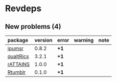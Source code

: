# Revdeps

## New problems (4)

|package   |version |error  |warning |note |
|:---------|:-------|:------|:-------|:----|
|[ipumsr](problems.md#ipumsr)|0.8.2   |__+1__ |        |     |
|[qualtRics](problems.md#qualtrics)|3.2.1   |__+1__ |        |     |
|[rATTAINS](problems.md#rattains)|1.0.0   |__+1__ |        |     |
|[Rtumblr](problems.md#rtumblr)|0.1.0   |__+1__ |        |     |

